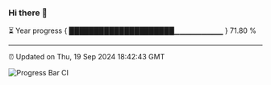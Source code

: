 ### Hi there 👋

⏳ Year progress { █████████████████████▁▁▁▁▁▁▁▁▁ } 71.80 %

---

⏰ Updated on Thu, 19 Sep 2024 18:42:43 GMT

![Progress Bar CI](https://github.com/IshwaranRudhara/GIT-ACTION/workflows/Progress%20Bar%20CI/badge.svg)
